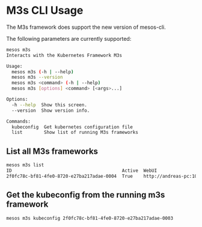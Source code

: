 # M3s CLI Usage

The M3s framework does support the new version of mesos-cli.


The following parameters are currently supported:

```bash
mesos m3s
Interacts with the Kubernetes Framework M3s

Usage:
  mesos m3s (-h | --help)
  mesos m3s --version
  mesos m3s <command> (-h | --help)
  mesos m3s [options] <command> [<args>...]

Options:
  -h --help  Show this screen.
  --version  Show version info.

Commands:
  kubeconfig  Get kubernetes configuration file
  list        Show list of running M3s frameworks

```

## List all M3s frameworks

```bash
mesos m3s list
ID                                         Active  WebUI                    Name
2f0fc78c-bf81-4fe0-8720-e27ba217adae-0004  True    http://andreas-pc:10000  m3s
```

## Get the kubeconfig from the running m3s framework

```bash
mesos m3s kubeconfig 2f0fc78c-bf81-4fe0-8720-e27ba217adae-0003
```
